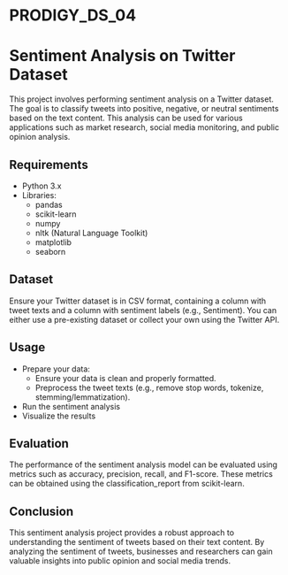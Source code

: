# PRODIGY_DS_04
# Sentiment Analysis on Twitter Dataset
This project involves performing sentiment analysis on a Twitter dataset. The goal is to classify tweets into positive, negative, or neutral sentiments based on the text content. This analysis can be used for various applications such as market research, social media monitoring, and public opinion analysis.

## Requirements
- Python 3.x
- Libraries:
   - pandas
   - scikit-learn
   - numpy
   - nltk (Natural Language Toolkit)
   - matplotlib
   - seaborn

## Dataset
Ensure your Twitter dataset is in CSV format, containing a column with tweet texts and a column with sentiment labels (e.g., Sentiment). You can either use a pre-existing dataset or collect your own using the Twitter API.

## Usage
- Prepare your data:
   - Ensure your data is clean and properly formatted.
   - Preprocess the tweet texts (e.g., remove stop words, tokenize, stemming/lemmatization).
- Run the sentiment analysis
- Visualize the results


## Evaluation
The performance of the sentiment analysis model can be evaluated using metrics such as accuracy, precision, recall, and F1-score. These metrics can be obtained using the classification_report from scikit-learn.

## Conclusion
This sentiment analysis project provides a robust approach to understanding the sentiment of tweets based on their text content. By analyzing the sentiment of tweets, businesses and researchers can gain valuable insights into public opinion and social media trends.
